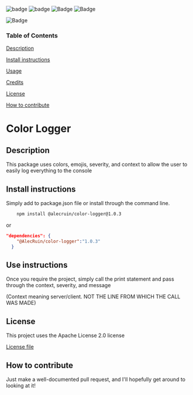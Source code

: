 
  ![badge](https://img.shields.io/badge/Node.js-43853D?style=for-the-badge&logo=node.js&logoColor=white)
  ![badge](https://img.shields.io/github/downloads/AlecRuin/color-logger/total?style=for-the-badge)
  ![Badge](https://img.shields.io/github/languages/code-size/AlecRuin/color-logger?style=for-the-badge)
  ![Badge](https://img.shields.io/github/issues/AlecRuin/color-logger?style=for-the-badge)

  ![Badge](https://img.shields.io/github/stars/AlecRuin/color-logger?style=social)
### Table of Contents 

[Description](#Description)

[Install instructions](#Install-instructions)

[Usage](#Use-instructions)

[Credits](#Credits)

[License](#License)

[How to contribute](#How-to-contribute)
# Color Logger

## Description

This package uses colors, emojis, severity, and context to allow the user to easily log everything to the console

## Install instructions

Simply add to package.json file or install through the command line.
```sh
    npm install @alecruin/color-logger@1.0.3
```
or
```json
"dependencies": {
    "@AlecRuin/color-logger":"1.0.3"
  }
```

## Use instructions

Once you require the project, simply call the print statement and pass through the context, severity, and message 

(Context meaning server/client. NOT THE LINE FROM WHICH THE CALL WAS MADE)


## License 

This project uses the Apache License 2.0 license

[License file](LICENSE.txt)
## How to contribute

Just make a well-documented pull request, and I'll hopefully get around to looking at it!
